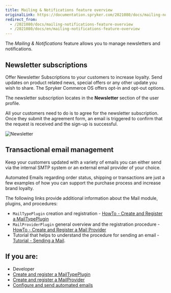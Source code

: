 ```yaml
---
title: Mailing & Notifications feature overview
originalLink: https://documentation.spryker.com/2021080/docs/mailing-notifications-feature-overview
redirect_from:
  - /2021080/docs/mailing-notifications-feature-overview
  - /2021080/docs/en/mailing-notifications-feature-overview
---
```


The *Mailing & Notifications* feature allows you to manage newsletters and notifications.

## Newsletter subscriptions

Offer Newsletter Subscriptions to your customers to increase loyalty. Send updates on product related news, special offers or any other update you wish to share. The Spryker Commerce OS offers opt-in and opt-out options.

The newsletter subscription locates in the **Newsletter** section of the user profile.

All your customers need to do is to agree for the newsletter subscription. Once they submit the agreement form, an email is triggered to confirm that the request is received and the sign-up is successful.

![Newsletter](https://spryker.s3.eu-central-1.amazonaws.com/docs/Features/Mailing+%26+Communication/Newsletter+Subscription/subscribe-to-the-newsletter.gif)

## Transactional email management

Keep your customers updated with a variety of emails you can either send via the internal SMTP system or an external email provider of your choice. 

Automated Emails regarding order status, shipping or transactions are just a few examples of how you can support the purchase process and increase brand loyalty.

The following links provide additional information about the Mail module, plugins, and procedures: 

*  `MailTypePlugin` creation and  registration -  [HowTo - Create and Register a MailTypePlugin](https://documentation.spryker.com/docs/ht-mail-create-mailtype-plugin)
*  `MailProviderPlugin` general overview and the registration procedure - [HowTo - Create and Register a Mail Provider](https://documentation.spryker.com/docs/ht-create-register-provider-plugin)
*  Tutorial that helps to understand the procedure for sending an email - [Tutorial - Sending a Mail](https://documentation.spryker.com/docs/mail-how-to-send).


## If you are:

<div class="mr-container">
    <div class="mr-list-container">
        <!-- col1 -->
        <div class="mr-col">
            <ul class="mr-list mr-list-green">
                <li class="mr-title">Developer</li>
                <li><a href="https://documentation.spryker.com/docs/ht-mail-create-mailtype-plugin" class="mr-link">Create and register a MailTypePlugin</a></li>
                <li><a href="https://documentation.spryker.com/docs/ht-create-register-provider-plugin" class="mr-link">Create and register a MailProvider</a></li>
                <li><a href="https://documentation.spryker.com/docs/sending-an-email" class="mr-link">Configure and send automated emails</a></li>
            </ul>
        </div>
    </div>
</div>
